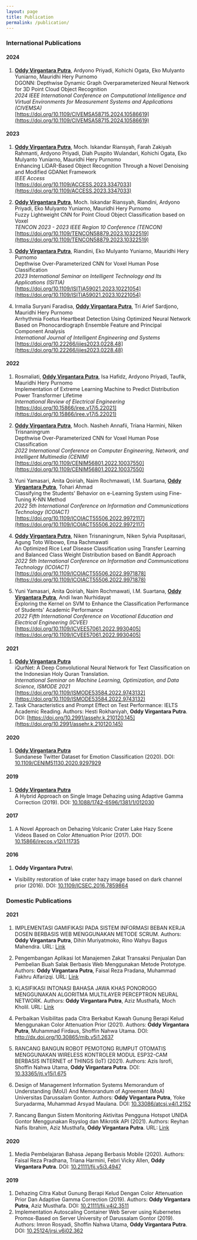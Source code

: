 ```yaml
---
layout: page
title: Publication
permalink: /publication/
---
```

### International Publications ###
#### 2024 ####
1. **<u>Oddy Virgantara Putra</u>**, Ardyono Priyadi, Kohichi Ogata, Eko Mulyanto Yuniarno, Mauridhi Hery Purnomo\
DGONN: Depthwise Dynamic Graph Overparameterized Neural Network for 3D Point Cloud Object Recognition\
<em>2024 IEEE International Conference on Computational Intelligence and Virtual Environments for Measurement Systems and Applications (CIVEMSA)</em>\
[https://doi.org/10.1109/CIVEMSA58715.2024.10586619](https://doi.org/10.1109/CIVEMSA58715.2024.10586619)

#### 2023 ####
1. **<u>Oddy Virgantara Putra</u>**, Moch. Iskandar Riansyah, Farah Zakiyah Rahmanti, Ardyono Priyadi, Diah Puspito Wulandari, Kohichi Ogata, Eko Mulyanto Yuniarno, Mauridhi Hery Purnomo\
Enhancing LiDAR-Based Object Recognition Through a Novel Denoising and Modified GDANet Framework\
<em>IEEE Access</em>\
[https://doi.org/10.1109/ACCESS.2023.3347033](https://doi.org/10.1109/ACCESS.2023.3347033)

1. **<u>Oddy Virgantara Putra</u>**, Moch. Iskandar Riansyah, Riandini, Ardyono Priyadi, Eko Mulyanto Yuniarno, Mauridhi Hery Purnomo\
Fuzzy Lightweight CNN for Point Cloud Object Classification based on Voxel\
<em>TENCON 2023 - 2023 IEEE Region 10 Conference (TENCON)</em>\
[https://doi.org/10.1109/TENCON58879.2023.10322519](https://doi.org/10.1109/TENCON58879.2023.10322519)

1. **<u>Oddy Virgantara Putra</u>**, Riandini, Eko Mulyanto Yuniarno, Mauridhi Hery Purnomo\
Depthwise Over-Parameterized CNN for Voxel Human Pose Classification\
<em>2023 International Seminar on Intelligent Technology and Its Applications (ISITIA)</em>\
[https://doi.org/10.1109/ISITIA59021.2023.10221054](https://doi.org/10.1109/ISITIA59021.2023.10221054)

1. Irmalia Suryani Faradisa, **<u>Oddy Virgantara Putra</u>**, Tri Arief Sardjono, Mauridhi Hery Purnomo\
Arrhythmia Foetus Heartbeat Detection Using Optimized Neural Network Based on Phonocardiograph Ensemble Feature and Principal Component Analysis\
<em>International Journal of Intelligent Engineering and Systems</em>\
[https://doi.org/10.22266/ijies2023.0228.48](https://doi.org/10.22266/ijies2023.0228.48)

#### 2022 ####
1. Rosmaliati, **<u>Oddy Virgantara Putra</u>**, Isa Hafidz, Ardyono Priyadi, Taufik, Mauridhi Hery Purnomo\
Implementation of Extreme Learning Machine to Predict Distribution Power Transformer Lifetime\
<em>International Review of Electrical Engineering</em>
[https://doi.org/10.15866/iree.v17i5.22021](https://doi.org/10.15866/iree.v17i5.22021)

1. **<u>Oddy Virgantara Putra</u>**, Moch. Nasheh Annafii, Triana Harmini, Niken Trisnaningrum\
Depthwise Over-Parameterized CNN for Voxel Human Pose Classification\
<em>2022 International Conference on Computer Engineering, Network, and Intelligent Multimedia (CENIM)</em>\
[https://doi.org/10.1109/CENIM56801.2022.10037550](https://doi.org/10.1109/CENIM56801.2022.10037550)

1. Yuni Yamasari, Anita Qoiriah, Naim Rochmawati, I.M. Suartana, **<u>Oddy Virgantara Putra</u>**, Tohari Ahmad\
Classifying the Students' Behavior on e-Learning System using Fine-Tuning K-NN Method\
<em>2022 5th International Conference on Information and Communications Technology (ICOIACT)</em>\
[https://doi.org/10.1109/ICOIACT55506.2022.9972117](https://doi.org/10.1109/ICOIACT55506.2022.9972117)

1. **<u>Oddy Virgantara Putra</u>**, Niken Trisnaningrum, Niken Sylvia Puspitasari, Agung Toto Wibowo, Ema Rachmawati\
An Optimized Rice Leaf Disease Classification using Transfer Learning and Balanced Class Weight Distribution based on Bandit Approach\
<em>2022 5th International Conference on Information and Communications Technology (ICOIACT)</em>\
[https://doi.org/10.1109/ICOIACT55506.2022.9971878](https://doi.org/10.1109/ICOIACT55506.2022.9971878)

1. Yuni Yamasari, Anita Qoiriah, Naim Rochmawati, I.M. Suartana, **<u>Oddy Virgantara Putra</u>**, Andi Iwan Nurhidayat\
Exploring the Kernel on SVM to Enhance the Classification Performance of Students' Academic Performance\
<em>2022 Fifth International Conference on Vocational Education and Electrical Engineering (ICVEE)</em>\
[https://doi.org/10.1109/ICVEE57061.2022.9930405](https://doi.org/10.1109/ICVEE57061.2022.9930405)

#### 2021 ####
1. **<u>Oddy Virgantara Putra</u>**\
iQurNet: A Deep Convolutional Neural Network for Text Classification on the Indonesian Holy Quran Translation.\
<em>International Seminar on Machine Learning, Optimization, and Data Science, ISMODE 2021</em>\
[https://doi.org/10.1109/ISMODE53584.2022.9743132](https://doi.org/10.1109/ISMODE53584.2022.9743132) 
1. Task Characteristics and Prompt Effect on Test Performance: IELTS Academic Reading. Authors: Hesti Rokhaniyah, **Oddy Virgantara Putra**. DOI: [https://doi.org/10.2991/assehr.k.210120.145](https://doi.org/10.2991/assehr.k.210120.145)

#### 2020 ####
1. **<u>Oddy Virgantara Putra</u>**\
Sundanese Twitter Dataset for Emotion Classification (2020). DOI: [10.1109/CENIM51130.2020.9297929](http://dx.doi.org/10.1109/CENIM51130.2020.9297929)

#### 2019 ####
1. **<u>Oddy Virgantara Putra</u>**\
A Hybrid Approach on Single Image Dehazing using Adaptive Gamma Correction (2019). DOI: [10.1088/1742-6596/1381/1/012030](http://dx.doi.org/10.1088/1742-6596/1381/1/012030)

#### 2017 #### 

1. A Novel Approach on Dehazing Volcanic Crater Lake Hazy Scene Videos Based on Color Attenuation Prior (2017). DOI: [10.15866/irecos.v12i1.11735](http://dx.doi.org/10.15866/irecos.v12i1.11735)

#### 2016 ####
1. **Oddy Virgantara Putra**\
* Visibility restoration of lake crater hazy image based on dark channel prior (2016). DOI: [10.1109/ICSEC.2016.7859864](http://dx.doi.org/10.1109/ICSEC.2016.7859864)

### Domestic Publications ###
#### 2021 ####
1. IMPLEMENTASI GAMIFIKASI PADA SISTEM INFORMASI BEBAN KERJA DOSEN BERBASIS WEB MENGGUNAKAN METODE SCRUM. Authors: **Oddy Virgantara Putra**, Dihin Muriyatmoko, Rino Wahyu Bagus Mahendra. URL: [Link](http://prosiding.rcipublisher.org/index.php/prosiding/article/view/154)
1. Pengembangan Aplikasi Iot Manajemen Zakat Transaksi Penjualan Dan Pembelian Buah Salak Berbasis Web Menggunakan Metode Prototype. Authors: **Oddy Virgantara Putra**, Faisal Reza Pradana, Muhammad Fakhru Alfarizqi. URL: [Link](https://journal.akprind.ac.id/index.php/prosidingsnast/article/view/3372)
1. KLASIFIKASI INTONASI BAHASA JAWA KHAS PONOROGO MENGGUNAKAN ALGORITMA MULTILAYER PERCEPTRON NEURAL NETWORK. Authors: **Oddy Virgantara Putra**, Aziz Musthafa, Moch Kholil. URL: [Link](http://prosiding.rcipublisher.org/index.php/prosiding/article/view/175)

1. Perbaikan Visibilitas pada Citra Berkabut Kawah Gunung Berapi Kelud Menggunakan Color Attenuation Prior (2021). Authors: **Oddy Virgantara Putra**, Muhammad Firdaus, Shoffin Nahwa Utama. DOI: http://dx.doi.org/10.30865/mib.v5i1.2637
1. RANCANG BANGUN ROBOT PEMOTONG RUMPUT OTOMATIS MENGGUNAKAN WIRELESS KONTROLER MODUL ESP32-CAM BERBASIS INTERNET of THINGS (IoT) (2021). Authors: Azis Isrofi, Shoffin Nahwa Utama, **Oddy Virgantara Putra**. DOI: [10.33365/jti.v15i1.675](https://doi.org/10.33365/jti.v15i1.675)
1. Design of Management Information Systems Memorandum of Understanding (MoU) And Memorandum of Agreement (MoA) Universitas Darussalam Gontor. Authors: **Oddy Virgantara Putra**, Yoke Suryadarma, Muhammad Arsyad Maulana. DOI: [10.33086/atcsj.v4i1.2152 ](https://doi.org/10.33086/atcsj.v4i1.2152) 
1. Rancang Bangun Sistem Monitoring Aktivitas Pengguna Hotspot UNIDA Gontor Menggunakan Rsyslog dan Mikrotik API (2021). Authors: Reyhan Nafis Ibrahim, Aziz Musthafa, **Oddy Virgantara Putra**. URL: [Link](https://ejournal.stmik-sumedang.ac.id/index.php/infomans/article/view/208)

#### 2020 ####
1. Media Pembelajaran Bahasa Jepang Berbasis Mobile (2020). Authors: Faisal Reza Pradhana, Triana Harmini, Febri Vicky Allen, **Oddy Virgantara Putra**. DOI: [10.21111/fij.v5i3.4947](http://dx.doi.org/10.21111/fij.v5i3.4947)

#### 2019 ####
1. Dehazing Citra Kabut Gunung Berapi Kelud Dengan Color Attenuation Prior Dan Adaptive Gamma Correction (2019). Authors: **Oddy Virgantara Putra**, Aziz Musthafa. DOI: [10.21111/fij.v4i2.3511](http://dx.doi.org/10.21111/fij.v4i2.3511)
1. Implementation Autoscaling Container Web Server using Kubernetes Promox-Based on Server University of Darussalam Gontor (2019). Authors: Imron Rosyadi, Shoffin Nahwa Utama, **Oddy Virgantara Putra**. DOI: [10.25124/jrsi.v6i02.362](http://dx.doi.org/10.25124/jrsi.v6i02.362)
